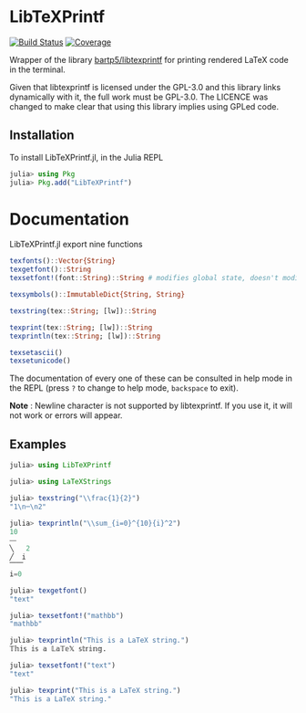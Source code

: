 # LibTeXPrintf

[![Build Status](https://github.com/Suavesito-Olimpiada/LibTeXPrintf.jl/workflows/CI/badge.svg)](https://github.com/Suavesito-Olimpiada/LibTeXPrintf.jl/actions)
[![Coverage](https://codecov.io/gh/Suavesito-Olimpiada/LibTeXPrintf.jl/branch/master/graph/badge.svg)](https://codecov.io/gh/Suavesito-Olimpiada/LibTeXPrintf.jl)


Wrapper of the library
[bartp5/libtexprintf](https://github.com/bartp5/libtexprintf) for
printing rendered LaTeX code in the terminal.

Given that libtexprintf is licensed under the GPL-3.0 and this library links
dynamically with it, the full work must be GPL-3.0. The LICENCE was changed to
make clear that using this library implies using GPLed code.

## Installation

To install LibTeXPrintf.jl, in the Julia REPL

```julia
julia> using Pkg
julia> Pkg.add("LibTeXPrintf")
```

# Documentation

LibTeXPrintf.jl export nine functions

```julia
texfonts()::Vector{String}
texgetfont()::String
texsetfont!(font::String)::String # modifies global state, doesn't modify its argument

texsymbols()::ImmutableDict{String, String}

texstring(tex::String; [lw])::String

texprint(tex::String; [lw])::String
texprintln(tex::String; [lw])::String

texsetascii()
texsetunicode()
```

The documentation of every one of these can be consulted in help mode in the
REPL (press `?` to change to help mode, `backspace` to exit).

**Note**
:   Newline character is not supported by libtexprintf. If you use it, it will not work or
    errors will appear.

## Examples

```julia
julia> using LibTeXPrintf

julia> using LaTeXStrings

julia> texstring("\\frac{1}{2}")
"1\n─\n2"

julia> texprintln("\\sum_{i=0}^{10}{i}^2")
10
⎯⎯
╲   2
╱  i
⎺⎺
i=0

julia> texgetfont()
"text"

julia> texsetfont!("mathbb")
"mathbb"

julia> texprintln("This is a LaTeX string.")
𝕋𝕙𝕚𝕤 𝕚𝕤 𝕒 𝕃𝕒𝕋𝕖𝕏 𝕤𝕥𝕣𝕚𝕟𝕘.

julia> texsetfont!("text")
"text"

julia> texprint("This is a LaTeX string.")
"This is a LaTeX string."
```

